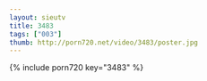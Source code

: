 ```yaml
--- 
layout: sieutv
title: 3483
tags: ["003"]
thumb: http://porn720.net/video/3483/poster.jpg
---
```

{% include porn720 key="3483" %} 

